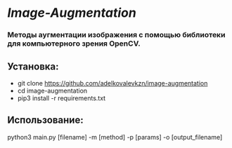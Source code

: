 # *Image-Augmentation*
### Методы аугментации изображения с помощью библиотеки для компьютерного зрения OpenCV.


## Установка:
- git clone https://github.com/adelkovalevkzn/image-augmentation
- cd image-augmentation
- pip3 install -r requirements.txt

## Использование:
python3 main.py [filename] -m [method] -p [params] -o [output_filename]